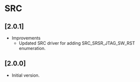 # SRC

## [2.0.1]

- Improvements
  - Updated SRC driver for adding SRC_SRSR_JTAG_SW_RST enumeration.

## [2.0.0]

- Initial version.

